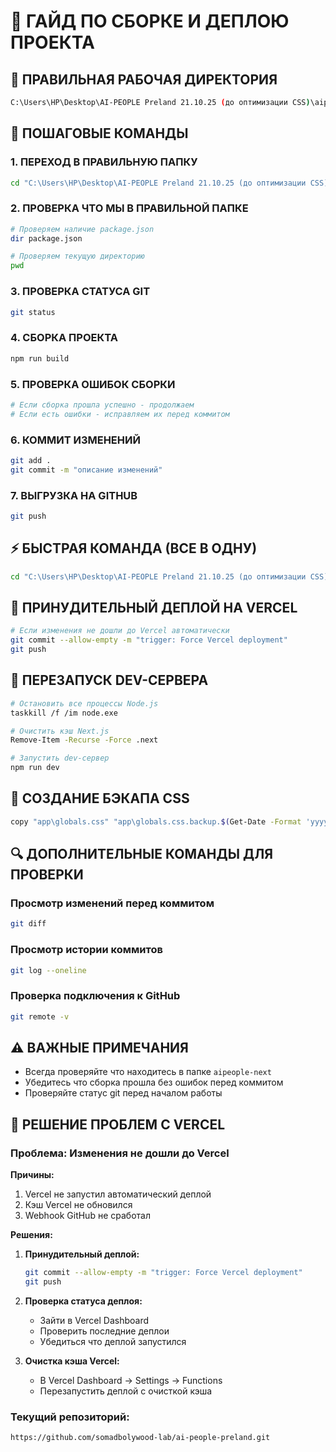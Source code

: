 # 🚀 ГАЙД ПО СБОРКЕ И ДЕПЛОЮ ПРОЕКТА

## 📁 ПРАВИЛЬНАЯ РАБОЧАЯ ДИРЕКТОРИЯ
```bash
C:\Users\HP\Desktop\AI-PEOPLE Preland 21.10.25 (до оптимизации CSS)\aipeople-next
```

## 🔧 ПОШАГОВЫЕ КОМАНДЫ

### 1. ПЕРЕХОД В ПРАВИЛЬНУЮ ПАПКУ
```bash
cd "C:\Users\HP\Desktop\AI-PEOPLE Preland 21.10.25 (до оптимизации CSS)\aipeople-next"
```

### 2. ПРОВЕРКА ЧТО МЫ В ПРАВИЛЬНОЙ ПАПКЕ
```bash
# Проверяем наличие package.json
dir package.json

# Проверяем текущую директорию
pwd
```

### 3. ПРОВЕРКА СТАТУСА GIT
```bash
git status
```

### 4. СБОРКА ПРОЕКТА
```bash
npm run build
```

### 5. ПРОВЕРКА ОШИБОК СБОРКИ
```bash
# Если сборка прошла успешно - продолжаем
# Если есть ошибки - исправляем их перед коммитом
```

### 6. КОММИТ ИЗМЕНЕНИЙ
```bash
git add .
git commit -m "описание изменений"
```

### 7. ВЫГРУЗКА НА GITHUB
```bash
git push
```

## ⚡ БЫСТРАЯ КОМАНДА (ВСЕ В ОДНУ)
```bash
cd "C:\Users\HP\Desktop\AI-PEOPLE Preland 21.10.25 (до оптимизации CSS)\aipeople-next" && dir package.json && npm run build && git add . && git commit -m "описание изменений" && git push
```

## 🚀 ПРИНУДИТЕЛЬНЫЙ ДЕПЛОЙ НА VERCEL
```bash
# Если изменения не дошли до Vercel автоматически
git commit --allow-empty -m "trigger: Force Vercel deployment"
git push
```

## 🔄 ПЕРЕЗАПУСК DEV-СЕРВЕРА
```bash
# Остановить все процессы Node.js
taskkill /f /im node.exe

# Очистить кэш Next.js
Remove-Item -Recurse -Force .next

# Запустить dev-сервер
npm run dev
```

## 💾 СОЗДАНИЕ БЭКАПА CSS
```bash
copy "app\globals.css" "app\globals.css.backup.$(Get-Date -Format 'yyyy-MM-dd_HH-mm-ss')"
```

## 🔍 ДОПОЛНИТЕЛЬНЫЕ КОМАНДЫ ДЛЯ ПРОВЕРКИ

### Просмотр изменений перед коммитом
```bash
git diff
```

### Просмотр истории коммитов
```bash
git log --oneline
```

### Проверка подключения к GitHub
```bash
git remote -v
```

## ⚠️ ВАЖНЫЕ ПРИМЕЧАНИЯ
- Всегда проверяйте что находитесь в папке `aipeople-next`
- Убедитесь что сборка прошла без ошибок перед коммитом
- Проверяйте статус git перед началом работы

## 🚨 РЕШЕНИЕ ПРОБЛЕМ С VERCEL

### Проблема: Изменения не дошли до Vercel
**Причины:**
1. Vercel не запустил автоматический деплой
2. Кэш Vercel не обновился
3. Webhook GitHub не сработал

**Решения:**
1. **Принудительный деплой:**
   ```bash
   git commit --allow-empty -m "trigger: Force Vercel deployment"
   git push
   ```

2. **Проверка статуса деплоя:**
   - Зайти в Vercel Dashboard
   - Проверить последние деплои
   - Убедиться что деплой запустился

3. **Очистка кэша Vercel:**
   - В Vercel Dashboard → Settings → Functions
   - Перезапустить деплой с очисткой кэша

### Текущий репозиторий:
```
https://github.com/somadbolywood-lab/ai-people-preland.git
```
